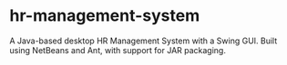 # hr-management-system
A Java-based desktop HR Management System with a Swing GUI. Built using NetBeans and Ant, with support for JAR packaging.
